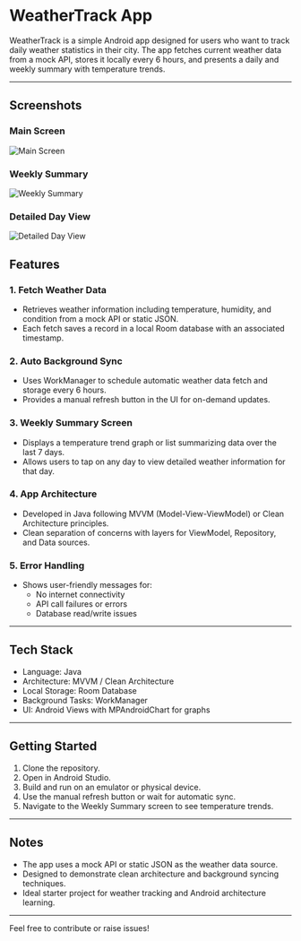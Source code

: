# WeatherTrack App

WeatherTrack is a simple Android app designed for users who want to track daily weather statistics in their city. The app fetches current weather data from a mock API, stores it locally every 6 hours, and presents a daily and weekly summary with temperature trends.

---

## Screenshots

### Main Screen  
![Main Screen](screenshots/main_screen.png)

### Weekly Summary  
![Weekly Summary](screenshots/weekly_summary.png)

### Detailed Day View  
![Detailed Day View](screenshots/detailed_day_view.png)

## Features

### 1. Fetch Weather Data
- Retrieves weather information including temperature, humidity, and condition from a mock API or static JSON.
- Each fetch saves a record in a local Room database with an associated timestamp.

### 2. Auto Background Sync
- Uses WorkManager to schedule automatic weather data fetch and storage every 6 hours.
- Provides a manual refresh button in the UI for on-demand updates.

### 3. Weekly Summary Screen
- Displays a temperature trend graph or list summarizing data over the last 7 days.
- Allows users to tap on any day to view detailed weather information for that day.

### 4. App Architecture
- Developed in Java following MVVM (Model-View-ViewModel) or Clean Architecture principles.
- Clean separation of concerns with layers for ViewModel, Repository, and Data sources.

### 5. Error Handling
- Shows user-friendly messages for:
  - No internet connectivity
  - API call failures or errors
  - Database read/write issues

---

## Tech Stack
- Language: Java
- Architecture: MVVM / Clean Architecture
- Local Storage: Room Database
- Background Tasks: WorkManager
- UI: Android Views with MPAndroidChart for graphs

---

## Getting Started

1. Clone the repository.
2. Open in Android Studio.
3. Build and run on an emulator or physical device.
4. Use the manual refresh button or wait for automatic sync.
5. Navigate to the Weekly Summary screen to see temperature trends.

---

## Notes
- The app uses a mock API or static JSON as the weather data source.
- Designed to demonstrate clean architecture and background syncing techniques.
- Ideal starter project for weather tracking and Android architecture learning.

---

Feel free to contribute or raise issues!
